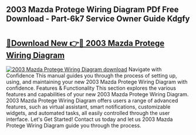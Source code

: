 ## 2003 Mazda Protege Wiring Diagram PDf Free Download - Part-6k7 Service Owner Guide Kdgfy

# <h2><a href="http://dfn6pe.blite.top/?on=2003+Mazda+Protege+Wiring+Diagram">🔗Download New 👉🔴 2003 Mazda Protege Wiring Diagram</a></h2>

[![2003 Mazda Protege Wiring Diagram download](https://i.imgur.com/lujVjoI.png)](http://dfn6pe.blite.top/?on=2003+Mazda+Protege+Wiring+Diagram)
Navigate with Confidence This manual guides you through the process of setting up, using, and maintaining your new 2003 Mazda Protege Wiring Diagram with confidence. Features & Functionality This section explores the various features and capabilities of your new 2003 Mazda Protege Wiring Diagram. 2003 Mazda Protege Wiring Diagram offers users a range of advanced features, such as virtual assistant, smart notifications, customizable widgets, and automated tasks, all easily controlled through the user interface. Let's Get Started! Contact us today and let us 2003 Mazda Protege Wiring Diagram guide you through the process.
